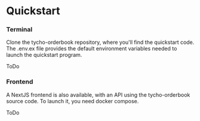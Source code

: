 # Quickstart


### Terminal

Clone the tycho-orderbook repository, where you'll find the quickstart code.
The .env.ex file provides the default environment variables needed to launch the quickstart program.

ToDo

### Frontend

A NextJS frontend is also available, with an API using the tycho-orderbook source code. 
To launch it, you need docker compose.

ToDo